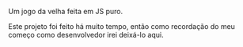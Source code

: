 Um jogo da velha feita em JS puro.

Este projeto foi feito há muito tempo, então como recordação do meu começo como desenvolvedor irei deixá-lo aqui.
